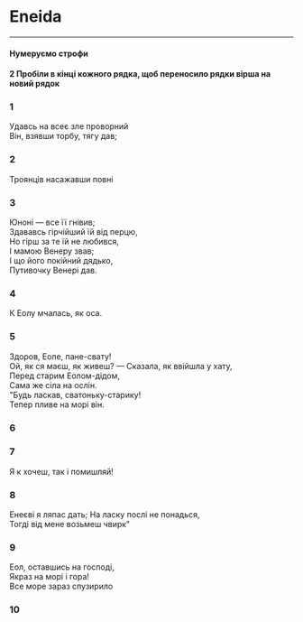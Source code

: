 # Eneida
---
#### Нумеруємо строфи
#### 2 Пробіли в кінці кожного рядка, щоб переносило рядки вірша на новий рядок


### 1
Удавсь на всеє зле проворний  
Він, взявши торбу, тягу дав;  
### 2
Троянців насажавши повні  
### 3
Юноні — все її гнівив;  
Здававсь гірчійший їй від перцю,  
Но гірш за те їй не любився,  
І мамою Венеру звав;  
І що його покійний дядько,  
Путивочку Венері дав.
### 4
К Еолу мчалась, як оса.  
### 5
Здоров, Еоле, пане-свату!  
Ой, як ся маєш, як живеш? —
Сказала, як ввійшла у хату,  
Перед старим Еолом-дідом,  
Сама же сіла на ослін.  
"Будь ласкав, сватоньку-старику!  
Тепер пливе на морі він.  
### 6
### 7
Я к хочеш, так і помишляй!  
### 8
Енеєві я ляпас дать; 
На ласку послі не понадься,  
Тогді від мене возьмеш чвирк"  
### 9
Еол, оставшись на господі,  
Якраз на морі і гора!  
Все море зараз спузирило  
### 10
